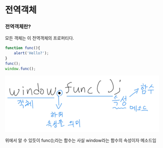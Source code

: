 # 전역객체

### 전역객체란?

모든 객체는 이 전역객체의 프로퍼티다.

```jsx
function func(){
    alert('Hello?');    
}
func();
window.func();
```

![.\전역객체/Untitled.png](.\전역객체/Untitled.png)

위에서 알 수 있듯이 func();라는 함수는 사실 window라는 함수의 속성이자 메소드임